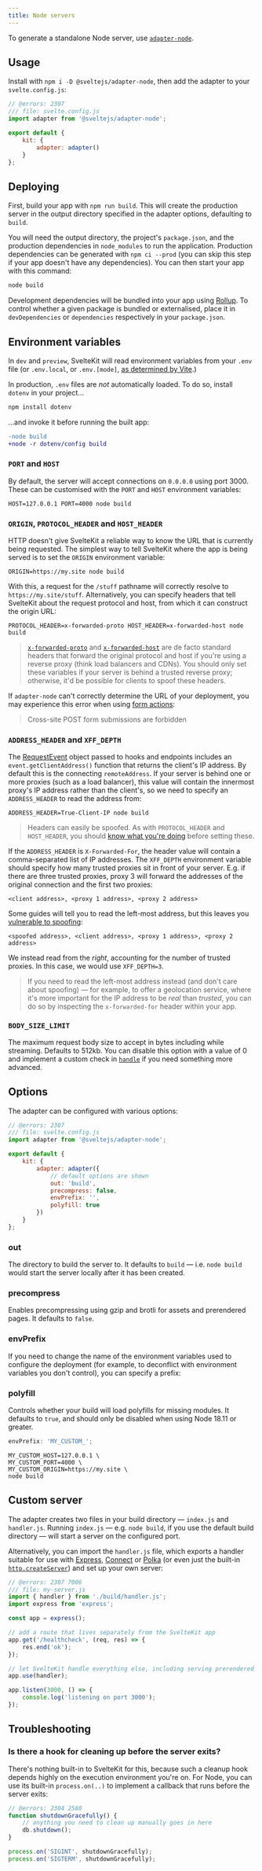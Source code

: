 ```yaml
---
title: Node servers
---
```


To generate a standalone Node server, use [`adapter-node`](https://github.com/sveltejs/kit/tree/master/packages/adapter-node).

## Usage

Install with `npm i -D @sveltejs/adapter-node`, then add the adapter to your `svelte.config.js`:

```js
// @errors: 2307
/// file: svelte.config.js
import adapter from '@sveltejs/adapter-node';

export default {
	kit: {
		adapter: adapter()
	}
};
```

## Deploying

First, build your app with `npm run build`. This will create the production server in the output directory specified in the adapter options, defaulting to `build`.

You will need the output directory, the project's `package.json`, and the production dependencies in `node_modules` to run the application. Production dependencies can be generated with `npm ci --prod` (you can skip this step if your app doesn't have any dependencies). You can then start your app with this command:

```bash
node build
```

Development dependencies will be bundled into your app using [Rollup](https://rollupjs.org). To control whether a given package is bundled or externalised, place it in `devDependencies` or `dependencies` respectively in your `package.json`.

## Environment variables

In `dev` and `preview`, SvelteKit will read environment variables from your `.env` file (or `.env.local`, or `.env.[mode]`, [as determined by Vite](https://vitejs.dev/guide/env-and-mode.html#env-files).)

In production, `.env` files are _not_ automatically loaded. To do so, install `dotenv` in your project...

```bash
npm install dotenv
```

...and invoke it before running the built app:

```diff
-node build
+node -r dotenv/config build
```

### `PORT` and `HOST`

By default, the server will accept connections on `0.0.0.0` using port 3000. These can be customised with the `PORT` and `HOST` environment variables:

```
HOST=127.0.0.1 PORT=4000 node build
```

### `ORIGIN`, `PROTOCOL_HEADER` and `HOST_HEADER`

HTTP doesn't give SvelteKit a reliable way to know the URL that is currently being requested. The simplest way to tell SvelteKit where the app is being served is to set the `ORIGIN` environment variable:

```
ORIGIN=https://my.site node build
```

With this, a request for the `/stuff` pathname will correctly resolve to `https://my.site/stuff`. Alternatively, you can specify headers that tell SvelteKit about the request protocol and host, from which it can construct the origin URL:

```
PROTOCOL_HEADER=x-forwarded-proto HOST_HEADER=x-forwarded-host node build
```

> [`x-forwarded-proto`](https://developer.mozilla.org/en-US/docs/Web/HTTP/Headers/X-Forwarded-Proto) and [`x-forwarded-host`](https://developer.mozilla.org/en-US/docs/Web/HTTP/Headers/X-Forwarded-Host) are de facto standard headers that forward the original protocol and host if you're using a reverse proxy (think load balancers and CDNs). You should only set these variables if your server is behind a trusted reverse proxy; otherwise, it'd be possible for clients to spoof these headers.

If `adapter-node` can't correctly determine the URL of your deployment, you may experience this error when using [form actions](form-actions):

> Cross-site POST form submissions are forbidden

### `ADDRESS_HEADER` and `XFF_DEPTH`

The [RequestEvent](types#public-types-requestevent) object passed to hooks and endpoints includes an `event.getClientAddress()` function that returns the client's IP address. By default this is the connecting `remoteAddress`. If your server is behind one or more proxies (such as a load balancer), this value will contain the innermost proxy's IP address rather than the client's, so we need to specify an `ADDRESS_HEADER` to read the address from:

```
ADDRESS_HEADER=True-Client-IP node build
```

> Headers can easily be spoofed. As with `PROTOCOL_HEADER` and `HOST_HEADER`, you should [know what you're doing](https://adam-p.ca/blog/2022/03/x-forwarded-for/) before setting these.

If the `ADDRESS_HEADER` is `X-Forwarded-For`, the header value will contain a comma-separated list of IP addresses. The `XFF_DEPTH` environment variable should specify how many trusted proxies sit in front of your server. E.g. if there are three trusted proxies, proxy 3 will forward the addresses of the original connection and the first two proxies:

```
<client address>, <proxy 1 address>, <proxy 2 address>
```

Some guides will tell you to read the left-most address, but this leaves you [vulnerable to spoofing](https://adam-p.ca/blog/2022/03/x-forwarded-for/):

```
<spoofed address>, <client address>, <proxy 1 address>, <proxy 2 address>
```

We instead read from the _right_, accounting for the number of trusted proxies. In this case, we would use `XFF_DEPTH=3`.

> If you need to read the left-most address instead (and don't care about spoofing) — for example, to offer a geolocation service, where it's more important for the IP address to be _real_ than _trusted_, you can do so by inspecting the `x-forwarded-for` header within your app.

### `BODY_SIZE_LIMIT`

The maximum request body size to accept in bytes including while streaming. Defaults to 512kb. You can disable this option with a value of 0 and implement a custom check in [`handle`](hooks#server-hooks-handle) if you need something more advanced.

## Options

The adapter can be configured with various options:

```js
// @errors: 2307
/// file: svelte.config.js
import adapter from '@sveltejs/adapter-node';

export default {
	kit: {
		adapter: adapter({
			// default options are shown
			out: 'build',
			precompress: false,
			envPrefix: '',
			polyfill: true
		})
	}
};
```

### out

The directory to build the server to. It defaults to `build` — i.e. `node build` would start the server locally after it has been created.

### precompress

Enables precompressing using gzip and brotli for assets and prerendered pages. It defaults to `false`.

### envPrefix

If you need to change the name of the environment variables used to configure the deployment (for example, to deconflict with environment variables you don't control), you can specify a prefix:

### polyfill

Controls whether your build will load polyfills for missing modules. It defaults to `true`, and should only be disabled when using Node 18.11 or greater.

```js
envPrefix: 'MY_CUSTOM_';
```

```
MY_CUSTOM_HOST=127.0.0.1 \
MY_CUSTOM_PORT=4000 \
MY_CUSTOM_ORIGIN=https://my.site \
node build
```

## Custom server

The adapter creates two files in your build directory — `index.js` and `handler.js`. Running `index.js` — e.g. `node build`, if you use the default build directory — will start a server on the configured port.

Alternatively, you can import the `handler.js` file, which exports a handler suitable for use with [Express](https://github.com/expressjs/expressjs.com), [Connect](https://github.com/senchalabs/connect) or [Polka](https://github.com/lukeed/polka) (or even just the built-in [`http.createServer`](https://nodejs.org/dist/latest/docs/api/http.html#httpcreateserveroptions-requestlistener)) and set up your own server:

```js
// @errors: 2307 7006
/// file: my-server.js
import { handler } from './build/handler.js';
import express from 'express';

const app = express();

// add a route that lives separately from the SvelteKit app
app.get('/healthcheck', (req, res) => {
	res.end('ok');
});

// let SvelteKit handle everything else, including serving prerendered pages and static assets
app.use(handler);

app.listen(3000, () => {
	console.log('listening on port 3000');
});
```

## Troubleshooting

### Is there a hook for cleaning up before the server exits?

There's nothing built-in to SvelteKit for this, because such a cleanup hook depends highly on the execution environment you're on. For Node, you can use its built-in `process.on(..)` to implement a callback that runs before the server exits:

```js
// @errors: 2304 2580
function shutdownGracefully() {
	// anything you need to clean up manually goes in here
	db.shutdown();
}

process.on('SIGINT', shutdownGracefully);
process.on('SIGTERM', shutdownGracefully);
```
